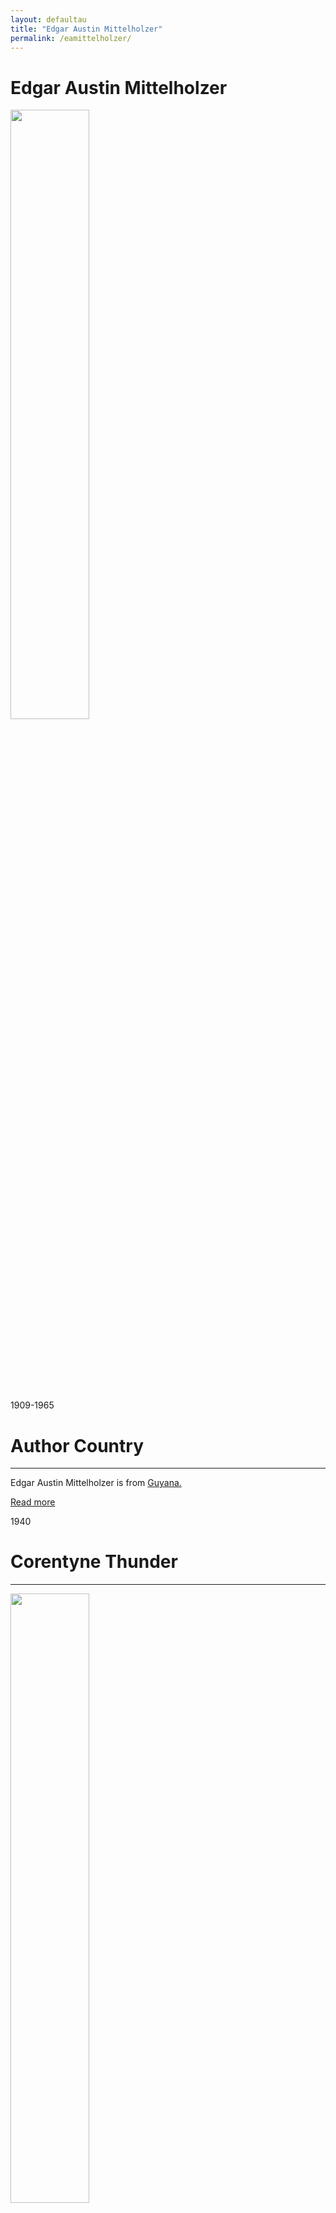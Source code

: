 ```yaml
---
layout: defaultau
title: "Edgar Austin Mittelholzer"
permalink: /eamittelholzer/
---
```

<!-- partial:index.partial.html -->
<div class="content">
     <h1>Edgar Austin Mittelholzer</h1>
    <div class="quote">
        <div><img src="https://encrypted-tbn1.gstatic.com/images?q=tbn:ANd9GcSCRfzf46JCYKeUlgIaoq3No_k0ckjm7MnqBUZgbgo84ZpoOpvK" height="50%" width = "50%" class="logo"></div>
    </div>
    <div class="timeline">
        <div style="padding-bottom:100px;"></div>
        <div class="block">
             <div class="date right"><p class="right"> 1909-1965 </p></div>
            <div class="dot"></div>
            <div class="left first">
            <div class="author_country">
                <h1>Author Country</h1><hr>
          <div class="aclocation">  <p>Edgar Austin Mittelholzer is from <a href="http://localhost:4000/62">Guyana.</a></p></div>
              <div class="acreadmore">  <a href="https://en.wikipedia.org/wiki/Edgar_Mittelholzer" target="_blank">Read more</a></div>
            </div>
            </div>
        <div class="block">
            <div class="date left"><p class="left">1940</p></div>
            <div class="dot"></div>
            <div class="right">
                <h1>Corentyne Thunder</h1><hr>
                <p><img src="https://encrypted-tbn1.gstatic.com/images?q=tbn:ANd9GcQrO3vkzNKgzWyTsGhXmws50v3VoURmQdw92iGHnstgjV-Uli3I" height="50%" width = "50%"></p>
                <p>
                Language: English<br/>
                Publisher: Peepal Tree Press<br/>
                Pub_location: Leeds, England<br/>
                Genre: Fiction (Novel)<br/>
                Length: 320<br/>                   </p>
            </div>
        </div>
       <div class="block">
            <div class="date left"><p class="left">1950</p></div>
            <div class="dot"></div>
            <div class="right">
                <h1>A Morning At The Office : A Novel</h1><hr>
                <p><img src="https://archive.org/services/img/morningatofficen0000mitt" height="50%" width = "50%"></p>
                <p>
                Language: English<br/>
                Publisher: Hogarth Press<br/>
                Pub_location: London, England<br/>
                Genre: Fiction (Novel)<br/>
                Length: 210<br/>                   </p>
            </div>
        </div>
       <div class="block">
            <div class="date left"><p class="left">1950</p></div>
            <div class="dot"></div>
            <div class="right">
                <h1>A Morning In Trinidad</h1><hr>
                <p><img src="https://encrypted-tbn1.gstatic.com/images?q=tbn:ANd9GcSdOZGPxUJQiQyLoNh036dYUel6GdEprsnCdXMcjtZtviRAEBSd" height="50%" width = "50%"></p>
                <p>
                Language: English<br/>
                Publisher: Longman Inc.<br/>
                Pub_location: Harlow, England<br/>
                Genre: Fiction (Novel)<br/>
                Length: 250<br/>                   </p>
            </div>
        </div>
       <div class="block">
            <div class="date left"><p class="left">1959</p></div>
            <div class="dot"></div>
            <div class="right">
                <h1>A Tinkling In The Twilight</h1><hr>
                <p><img src="https://i.gr-assets.com/images/S/compressed.photo.goodreads.com/books/1349308352l/16066092.jpg" height="50%" width = "50%"></p>
                <p>
                Language: English<br/>
                Publisher: Thornton Butterworth<br/>
                Pub_location: London, England<br/>
                Genre: Fiction (Novel)<br/>
                Length: 269<br/>                   </p>
            </div>
        </div>
<div class="block">
            <div class="date left"><p class="left">1960</p></div>
            <div class="dot"></div>
            <div class="right">
                <h1>Eltonsbrody</h1><hr>
                <p><img src="https://m.media-amazon.com/images/I/71UqbAsoMvL._AC_UY218_.jpg"></p>
                <p>
                Language: English<br/>
                Publisher: Doubleday<br/>
                Pub_location: Garden City, NY, United States<br/>
                Genre: Fiction (Novel)<br/>
                Length: 176<br/>                   </p>
            </div>
        </div>
       <div class="block">
            <div class="date left"><p class="left">1976</p></div>
            <div class="dot"></div>
            <div class="right">
                <h1>Kaywana Blood</h1><hr>
                <p><img src="https://m.media-amazon.com/images/I/51Qu-IK+iXL._SX322_BO1,204,203,200_.jpg"></p>
                <p>
                Language: English<br/>
                Publisher: Corgi Books<br/>
                Pub_location: London, England<br/>
                Genre: Fiction (Novel)<br/>
                Length: 568 <br/>                   </p>
            </div>
        </div>
       <div class="block">
            <div class="date left"><p class="left">1976</p></div>
            <div class="dot"></div>
            <div class="right">
                <h1>Sylvia</h1><hr>
                <p><img src="https://m.media-amazon.com/images/I/41SUxhnKbmL._SX373_BO1,204,203,200_.jpg"></p>
                <p>
                Language: English<br/>
                Publisher: Harvill Secker<br/>
                Pub_location: London, England<br/>
                Genre: Fiction (Novel)<br/>
                Length: 256<br/>                   </p>
            </div>
        </div>
       <div class="block">
            <div class="date left"><p class="left">1976</p></div>
            <div class="dot"></div>
            <div class="right">
                <h1>Children Of Kaywana</h1><hr>
                <p><img src="https://m.media-amazon.com/images/I/41cN2WxtdJL._SX373_BO1,204,203,200_.jpg"></p>
                <p>
                Language: English<br/>
                Publisher: Harvill Secker<br/>
                Pub_location: London, England<br/>
                Genre: Fiction (Novel)<br/>
                Length: 627<br/>                   </p>
            </div>
        </div>
      <div class="block">
            <div class="date left"><p class="left">1976</p></div>
            <div class="dot"></div>
            <div class="right">
                <h1>Kaywana Heritage</h1><hr>
                <p><img src="https://i.gr-assets.com/images/S/compressed.photo.goodreads.com/books/1379356887l/4646268.jpg"></p>
                <p>
                Language: English<br/>
                Publisher: Harvill Secker<br/>
                Pub_location: London, England<br/>
                Genre: Fiction (Novel)<br/>
                Length: 256<br/>                   </p>
            </div>
        </div>
       <div class="block">
            <div class="date left"><p class="left">1985</p></div>
            <div class="dot"></div>
            <div class="right">
                <h1>My Bone And My Flute</h1><hr>
                <p><img src="https://encrypted-tbn1.gstatic.com/images?q=tbn:ANd9GcQJR8pkGJzv05u3cb4i2l9GVQtU9elpvV2DTwuSPku3wn0iQFeQ"></p>
                <p>
                Language: English<br/>
                Publisher: Corgi Books<br/>
                Pub_location: London, England<br/>
                Genre: Fiction (Novel)<br/>
                Length: 174<br/>                   </p>
            </div>
        </div>
       <div class="block">
            <div class="date left"><p class="left">2010</p></div>
            <div class="dot"></div>
            <div class="right">
                <h1>The Life And Death Of Sylvia</h1><hr>
                <p><img src="https://encrypted-tbn0.gstatic.com/images?q=tbn:ANd9GcRYQJ7cAuGkP2QexKNvJeXf8n-lgpi98FE9eQMgs-8j-tcbyqtR"></p>
                <p>
                Language: English<br/>
                Publisher: Peepal Tree Press<br/>
                Pub_location: Leeds, England<br/>
                Genre: Fiction (Novel)<br/>
                Length: 318<br/>                   </p>
            </div>
        </div>
